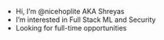 - Hi, I’m @nicehoplite AKA Shreyas
- I’m interested in Full Stack ML and Security
- Looking for full-time opportunities
<!---
nicehoplite/nicehoplite is a ✨ special ✨ repository because its `README.md` (this file) appears on your GitHub profile.
You can click the Preview link to take a look at your changes.
--->
